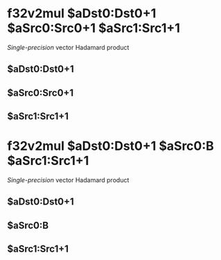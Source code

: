 # f32v2mul $aDst0:Dst0+1 $aSrc0:Src0+1 $aSrc1:Src1+1

*Single-precision* vector Hadamard product


## $aDst0:Dst0+1

## $aSrc0:Src0+1

## $aSrc1:Src1+1

# f32v2mul $aDst0:Dst0+1 $aSrc0:B $aSrc1:Src1+1

*Single-precision* vector Hadamard product


## $aDst0:Dst0+1

## $aSrc0:B

## $aSrc1:Src1+1

